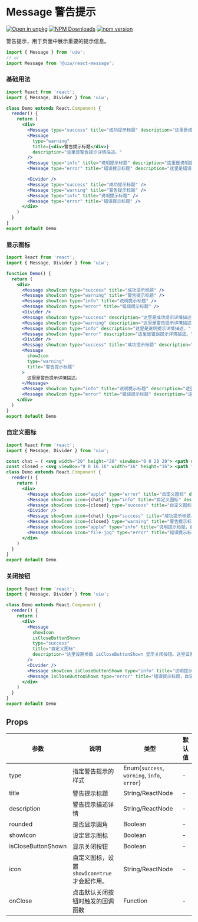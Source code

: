 Message 警告提示
===

[![Open in unpkg](https://img.shields.io/badge/Open%20in-unpkg-blue)](https://uiwjs.github.io/npm-unpkg/#/pkg/@uiw/react-message/file/README.md)
[![NPM Downloads](https://img.shields.io/npm/dm/@uiw/react-message.svg?style=flat)](https://www.npmjs.com/package/@uiw/react-message)
[![npm version](https://img.shields.io/npm/v/@uiw/react-message.svg?label=@uiw/react-message)](https://npmjs.com/@uiw/react-message)

警告提示，用于页面中展示重要的提示信息。

```jsx
import { Message } from 'uiw';
// or
import Message from '@uiw/react-message';
```

### 基础用法

```jsx mdx:preview&background=#fff&codeSandbox=true&codePen=true
import React from 'react';
import { Message, Divider } from 'uiw';

class Demo extends React.Component {
  render() {
    return (
      <div>
        <Message type="success" title="成功提示标题" description="这里是成功提示详情描述。" />
        <Message
          type="warning"
          title={<div>警告提示标题</div>}
          description="这里是警告提示详情描述。"
        />
        <Message type="info" title="说明提示标题" description="这里是说明提示详情描述。" />
        <Message type="error" title="错误提示标题" description="这里是错误提示详情描述。" />

        <Divider />
        <Message type="success" title="成功提示标题" />
        <Message type="warning" title="警告提示标题" />
        <Message type="info" title="说明提示标题" />
        <Message type="error" title="错误提示标题" />
      </div>
    )
  }
}
export default Demo
```

### 显示图标

```jsx mdx:preview&background=#fff&codeSandbox=true&codePen=true
import React from 'react';
import { Message, Divider } from 'uiw';

function Demo() {
  return (
    <div>
      <Message showIcon type="success" title="成功提示标题" />
      <Message showIcon type="warning" title="警告提示标题" />
      <Message showIcon type="info" title="说明提示标题" />
      <Message showIcon type="error" title="错误提示标题" />
      <Divider />
      <Message showIcon type="success" description="这里是成功提示详情描述。" />
      <Message showIcon type="warning" description="这里是警告提示详情描述。这里并没有设置 title，只设置 description 同时设置显示图标。" />
      <Message showIcon type="info" description="这里是说明提示详情描述。" />
      <Message showIcon type="error" description="这里是错误提示详情描述。" />
      <Divider />
      <Message showIcon type="success" title="成功提示标题" description="这里是成功提示详情描述。" />
      <Message
        showIcon
        type="warning"
        title="警告提示标题"
      >
        这里是警告提示详情描述。
      </Message>
      <Message showIcon type="info" title="说明提示标题" description="这里是说明提示详情描述。" />
      <Message showIcon type="error" title="错误提示标题" description="这里是错误提示详情描述。" />
    </div>
  )
}
export default Demo
```

### 自定义图标

```jsx mdx:preview&background=#fff&codeSandbox=true&codePen=true
import React from 'react';
import { Message, Divider } from 'uiw';

const chat = ( <svg width="20" height="20" viewBox="0 0 20 20"> <path d="M19 0H7c-.55 0-1 .45-1 1v10c0 .55.45 1 1 1h5.59l3.71 3.71c.17.18.42.29.7.29.55 0 1-.45 1-1v-3h1c.55 0 1-.45 1-1V1c0-.55-.45-1-1-1zM7 13c-1.1 0-2-.9-2-2V4H1c-.55 0-1 .45-1 1v10c0 .55.45 1 1 1h1v3a1.003 1.003 0 0 0 1.71.71L7.41 16H13c.55 0 1-.45 1-1v-.17L12.17 13H7z" fillRule="evenodd" /> </svg> );
const closed = <svg viewBox="0 0 16 16" width="16" height="16"> <path fillRule="evenodd" d="M7 10h2v2H7v-2zm2-6H7v5h2V4zm1.5 1.5l-1 1L12 9l4-4.5-1-1L12 7l-1.5-1.5zM8 13.7A5.71 5.71 0 0 1 2.3 8c0-3.14 2.56-5.7 5.7-5.7 1.83 0 3.45.88 4.5 2.2l.92-.92A6.947 6.947 0 0 0 8 1C4.14 1 1 4.14 1 8s3.14 7 7 7 7-3.14 7-7l-1.52 1.52c-.66 2.41-2.86 4.19-5.48 4.19v-.01z" /> </svg>;
class Demo extends React.Component {
  render() {
    return (
      <div>
        <Message showIcon icon="apple" type="error" title="自定义图标" description="这里自定义Icon组件图标。" />
        <Message showIcon icon={chat} type="info" title="自定义图标" description="这里自定义 SVG 图标。" />
        <Message showIcon icon={closed} type="success" title="自定义图标" description="这里自定义 SVG 图标。" />
        <Divider />
        <Message showIcon icon={chat} type="success" title="成功提示标题，自定义图标。" />
        <Message showIcon icon={closed} type="warning" title="警告提示标题，自定义图标。" />
        <Message showIcon icon="apple" type="info" title="说明提示标题，自定义图标。" />
        <Message showIcon icon="file-jpg" type="error" title="错误提示标题，自定义图标。" />
      </div>
    )
  }
}
export default Demo
```

### 关闭按钮

```jsx mdx:preview&background=#fff&codeSandbox=true&codePen=true
import React from 'react';
import { Message, Divider } from 'uiw';

class Demo extends React.Component {
  render() {
    return (
      <div>
        <Message
          showIcon
          isCloseButtonShown
          type="success"
          title="自定义图标"
          description="这里设置参数 isCloseButtonShown 显示关闭按钮。这里设置 title 和 description 同时设置显示图标。"
        />
        <Divider />
        <Message showIcon isCloseButtonShown type="info" title="说明提示标题，自定义图标。" />
        <Message isCloseButtonShown type="error" title="错误提示标题，自定义图标。" />
      </div>
    )
  }
}
export default Demo
```

## Props

| 参数 | 说明 | 类型 | 默认值 |
|--------- |-------- |--------- |-------- |
| type | 指定警告提示的样式 | Enum{`success`, `warning`, `info`, `error`} | - |
| title | 警告提示标题 | String/ReactNode | - |
| description | 警告提示描述详情 | String/ReactNode | - |
| rounded | 是否显示圆角 | Boolean | - |
| showIcon | 设定显示图标 | Boolean | - |
| isCloseButtonShown | 显示关闭按钮 | Boolean | - |
| icon | 自定义图标，设置 `showIcon=true` 才会起作用。 | String/ReactNode | - |
| onClose | 点击默认关闭按钮时触发的回调函数	 | Function | - |